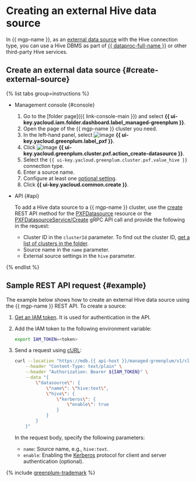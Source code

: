 # Creating an external Hive data source

In {{ mgp-name }}, as an [external data source](../../concepts/external-tables.md#pxf-data-sources) with the Hive connection type, you can use a Hive DBMS as part of [{{ dataproc-full-name }}](../../../data-proc/index.yaml) or other third-party Hive services.

## Create an external data source {#create-external-source}

{% list tabs group=instructions %}

- Management console {#console}

   1. Go to the [folder page]({{ link-console-main }}) and select **{{ ui-key.yacloud.iam.folder.dashboard.label_managed-greenplum }}**.
   1. Open the page of the {{ mgp-name }} cluster you need.
   1. In the left-hand panel, select ![image](../../../_assets/console-icons/arrow-right-arrow-left.svg) **{{ ui-key.yacloud.greenplum.label_pxf }}**.
   1. Click ![image](../../../_assets/console-icons/plus.svg) **{{ ui-key.yacloud.greenplum.cluster.pxf.action_create-datasource }}**.
   1. Select the `{{ ui-key.yacloud.greenplum.cluster.pxf.value_hive }}` connection type.
   1. Enter a source name.
   1. Configure at least one [optional setting](../../concepts/settings-list.md#hive-settings).
   1. Click **{{ ui-key.yacloud.common.create }}**.

- API {#api}

   To add a Hive data source to a {{ mgp-name }} cluster, use the [create](../../api-ref/PXFDatasource/create.md) REST API method for the [PXFDatasource](../../api-ref/PXFDatasource/index.md) resource or the [PXFDatasourceService/Create](../../api-ref/grpc/pxf_service.md#Create) gRPC API call and provide the following in the request:

   * Cluster ID in the `clusterId` parameter. To find out the cluster ID, [get a list of clusters in the folder](../cluster-list.md#list-clusters).
   * Source name in the `name` parameter.
   * External source settings in the `hive` parameter.

{% endlist %}

## Sample REST API request {#example}

The example below shows how to create an external Hive data source using the {{ mgp-name }} REST API. To create a source:

1. [Get an IAM token](../../../iam/operations/index.md#iam-tokens). It is used for authentication in the API.
1. Add the IAM token to the following environment variable:

   ```bash
   export IAM_TOKEN=<token>
   ```

1. Send a request using [cURL](https://curl.haxx.se):

   ```bash
   curl --location "https://mdb.{{ api-host }}/managed-greenplum/v1/clusters/<cluster_ID>/pxf_datasources" \
       --header "Content-Type: text/plain" \
       --header "Authorization: Bearer ${IAM_TOKEN}" \
       --data "{
           \"datasource\": {
               \"name\": \"hive:text\",
               \"hive\": {
                   \"kerberos\": {
                       \"enable\": true
                   }
               }
           }
       }"
   ```

   In the request body, specify the following parameters:

   * `name`: Source name, e.g., `hive:text`.
   * `enable`: Enabling the [Kerberos](https://ru.wikipedia.org/wiki/Kerberos) protocol for client and server authentication (optional).

{% include [greenplum-trademark](../../../_includes/mdb/mgp/trademark.md) %}
